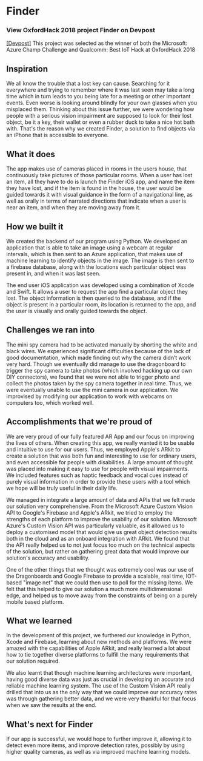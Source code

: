 # Finder

### View OxfordHack 2018 project Finder on Devpost
[[Devpost]](https://devpost.com/software/finder-owctq9)
This project was selected as the winner of both the Microsoft: Azure Champ Challenge and Qualcomm: Best IoT Hack at OxfordHack 2018

## Inspiration
We all know the trouble that a lost key can cause. Searching for it everywhere and trying to remember where it was last seen may take a long time which in turn leads to you being late for a meeting or other important events. Even worse is looking around blindly for your own glasses when you misplaced them. Thinking about this issue further, we were wondering how people with a serious vision impairment are supposed to look for their lost object, be it a key, their wallet or even a rubber duck to take a nice hot bath with. That's the reason why we created Finder, a solution to find objects via an iPhone that is accessible to everyone.

## What it does
The app makes use of cameras placed in rooms in the users house, that continuously take pictures of those particular rooms. When a user has lost an item, all they have to do is launch the Finder iOS app, and name the item they have lost, and if the item is found in the house, the user would be guided towards it with visual guidance in the form of a navigational line, as well as orally in terms of narrated directions that indicate when a user is near an item, and when they are moving away from it.

## How we built it
We created the backend of our program using Python. We developed an application that is able to take an image using a webcam at regular intervals, which is then sent to an Azure application, that makes use of machine learning to identify objects in the image. The image is then sent to a firebase database, along with the locations each particular object was present in, and when it was last seen.

The end user iOS application was developed using a combination of Xcode and Swift. It allows a user to request the app find a particular object they lost. The object information is then queried to the database, and if the object is present in a particular room, its location is returned to the app, and the user is visually and orally guided towards the object.

## Challenges we ran into
The mini spy camera had to be activated manually by shorting the white and black wires. We experienced significant difficulties because of the lack of good documentation, which made finding out why the camera didn’t work very hard. Though we eventually did manage to use the dragonboard to trigger the spy camera to take photos (which involved hacking up our own DIY connectors), we found that we were not able to trigger photo and collect the photos taken by the spy camera together in real time. Thus, we were eventually unable to use the mini camera in our application. We improvised by modifying our application to work with webcams on computers too, which worked well.

## Accomplishments that we're proud of
We are very proud of our fully featured AR App and our focus on improving the lives of others. When creating this app, we really wanted it to be usable and intuitive to use for our users. Thus, we employed Apple's ARkit to create a solution that was both fun and interesting to use for ordinary users, and even accessible for people with disabilities. A large amount of thought was placed into making it easy to use for people with visual impairments. We included features such as haptic feedback and vocal cues instead of purely visual information in order to provide these users with a tool which we hope will be truly useful in their daily life.

We managed in integrate a large amount of data and APIs that we felt made our solution very comprehensive. From the Microsoft Azure Custom Vision API to Google's Firebase and Apple's ARkit, we tried to employ the strengths of each platform to improve the usability of our solution. Microsoft Azure's Custom Vision API was particularly valuable, as it allowed us to deploy a customised model that would give us great object detection results both in the cloud and as an onboard integration with ARkit. We found that the API really helped us to not just focus too much on the technical aspects of the solution, but rather on gathering great data that would improve our solution's accuracy and usability.

One of the other things that we thought was extremely cool was our use of the Dragonboards and Google Firebase to provide a scalable, real time, IOT-based "image net" that we could then use to poll for the missing items. We felt that this helped to give our solution a much more multidimensional edge, and helped us to move away from the constraints of being on a purely mobile based platform.

## What we learned
In the development of this project, we furthered our knowledge in Python, Xcode and Firebase, learning about new methods and platforms. We were amazed with the capabilities of Apple ARkit, and really learned a lot about how to tie together diverse platforms to fulfill the many requirements that our solution required.

We also learnt that though machine learning architectures were important, having good diverse data was just as crucial in developing an accurate and reliable machine learning system. The use of the Custom Vision API really drilled that into us as the only way that we could improve our accuracy rates was through gathering better data, and we were very thankful for that focus when we saw the results at the end.

## What's next for Finder
If our app is successful, we would hope to further improve it, allowing it to detect even more items, and improve detection rates, possibly by using higher quality cameras, as well as via improved machine learning models.


